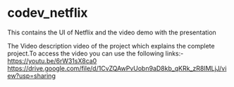 # codev_netflix
This contains the UI of Netflix and the video demo with the presentation

The Video description video of the project which explains the complete project.To access the video you can use the following links:-
https://youtu.be/6rW31sX8ca0
https://drive.google.com/file/d/1CvZQAwPvUobn9aD8kb_qKRk_zR8IMLjJ/view?usp=sharing

